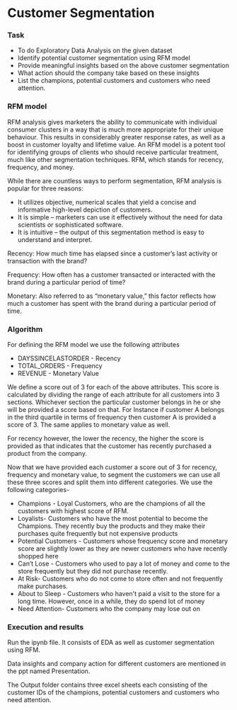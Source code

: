 
# Customer Segmentation

### Task
- To do Exploratory Data Analysis on the given dataset
- Identify potential customer segmentation using RFM model
- Provide meaningful insights based on the above customer segmentation
- What action should the company take based on these insights
- List the champions, potential customers and customers who need attention.


### RFM model
RFM analysis gives marketers the ability to communicate with individual consumer clusters in a way that is much more appropriate for their unique behaviour.
This results in considerably greater response rates, as well as a boost in customer loyalty and lifetime value. An RFM model is a potent tool for identifying groups of clients who should receive particular treatment, much like other segmentation techniques. 
RFM, which stands for recency, frequency, and money.

While there are countless ways to perform segmentation, RFM analysis is popular for three reasons:

  - It utilizes objective, numerical scales that yield a concise and informative high-level depiction of customers.
  - It is simple – marketers can use it effectively without the need for data scientists or sophisticated software.
  - It is intuitive – the output of this segmentation method is easy to understand and interpret.

  Recency: How much time has elapsed since a customer’s last activity or transaction with the brand?

  Frequency: How often has a customer transacted or interacted with the brand during a particular period of time?

  Monetary: Also referred to as “monetary value,” this factor reflects how much a customer has spent with the brand during a particular period of time.


  ### Algorithm
For defining the RFM model we use the following attributes
- DAYSSINCELASTORDER  	 	 - Recency
- TOTAL_ORDERS 		         - Frequency
- REVENUE					 - Monetary Value


We define a score out of 3 for each of the above attributes.
This score is calculated by dividing the range of each attribute for all customers into 3 sections. Whichever section the particular customer belongs in he or she will be provided a score based on that. 
For Instance if customer A belongs in the third quartile in terms of frequency then customer A is provided a score of 3. 
The same applies to monetary value as well. 

For recency however, the lower the recency, the higher the score is provided as that indicates that the customer has recently purchased a product from the company.

Now that we have provided each customer a score out of 3 for recency, frequency and monetary value, to segment the customers we can use all these three scores and split them into different categories. 
We use the following categories- 

- Champions - Loyal Customers, who are the champions of all the customers with highest score of RFM.
- Loyalists-  Customers who have the most potential to become the Champions.  They recently buy the products and they make their purchases quite frequently but not expensive products
- Potential Customers - Customers whose frequency score and monetary score are slightly lower as they are newer customers who have recently shopped here
- Can’t Lose - Customers who used to pay a lot of money and come to the store frequently but they did not purchase recently. 
- At Risk- Customers who do not come to store often and not frequently make purchases.
- About to Sleep - Customers who haven't paid a visit to the store for a long time. However, once in a while, they do spend lot of money
- Need Attention- Customers who the company may lose out on



### Execution and results
Run the ipynb file. It consists of EDA as well as customer segmentation using RFM.

Data insights and company action for different customers are mentioned in the ppt named Presentation.

The Output folder contains three excel sheets each consisting of the customer IDs of the champions, potential customers and customers who need attention.
